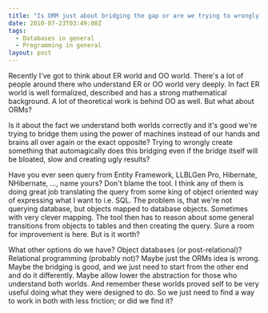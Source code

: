 ```yaml
---
title: "Is ORM just about bridging the gap or are we trying to wrongly match ER world into OO world?"
date: 2010-07-23T03:49:08Z
tags:
  - Databases in general
  - Programming in general
layout: post
---
```

Recently I've got to think about ER world and OO world. There's a lot of people around there who understand ER or OO world very deeply. In fact ER world is well formalized, described and has a strong mathematical background. A lot of theoretical work is behind OO as well. But what about ORMs?

Is it about the fact we understand both worlds correctly and it's good we're trying to bridge them using the power of machines instead of our hands and brains all over again or the exact opposite? Trying to wrongly create something that automagically does this bridging even if the bridge itself will be bloated, slow and creating ugly results?

Have you ever seen query from Entity Framework, LLBLGen Pro, Hibernate, NHibernate, ..., name yours? Don't blame the tool. I think any of them is doing great job translating the query from some king of object oriented way of expressing what I want to i.e. SQL. The problem is, that we're not querying database, but objects mapped to database objects. Sometimes with very clever mapping. The tool then has to reason about some general transitions from objects to tables and then creating the query. Sure a room for improvement is here. But is it worth?

What other options do we have? Object databases (or post-relational)? Relational programming (probably not)? Maybe just the ORMs idea is wrong. Maybe the bridging is good, and we just need to start from the other end and do it differently. Maybe allow lower the abstraction for those who understand both worlds. And remember these worlds proved self to be very useful doing what they were designed to do. So we just need to find a way to work in both with less friction; or did we find it?